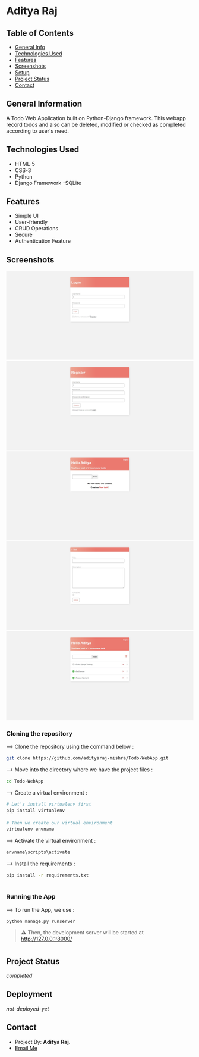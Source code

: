 # Aditya Raj

## Table of Contents
* [General Info](#general-information)
* [Technologies Used](#technologies-used)
* [Features](#features)
* [Screenshots](#screenshots)
* [Setup](#setup)
* [Project Status](#project-status)
* [Contact](#contact)

## General Information
A Todo Web Application built on Python-Django framework. This webapp record todos and also can be deleted, modified or checked as completed according to user's need.

## Technologies Used
- HTML-5
- CSS-3
- Python
- Django Framework
-SQLite

## Features
- Simple UI
- User-friendly 
- CRUD Operations
- Secure
- Authentication Feature

## Screenshots
![Login screenshot](IMG/login.jpg)
![Register screenshot](IMG/register.jpg)
![Home screenshot](IMG/home.jpg)
![Create Task screenshot](IMG/createtask.jpg)
![Tasks List screenshot](IMG/tasks.jpg)

### Cloning the repository

--> Clone the repository using the command below :
```bash
git clone https://github.com/adityaraj-mishra/Todo-WebApp.git

```

--> Move into the directory where we have the project files : 
```bash
cd Todo-WebApp

```

--> Create a virtual environment :
```bash
# Let's install virtualenv first
pip install virtualenv

# Then we create our virtual environment
virtualenv envname

```

--> Activate the virtual environment :
```bash
envname\scripts\activate

```

--> Install the requirements :
```bash
pip install -r requirements.txt

```

#

### Running the App

--> To run the App, we use :
```bash
python manage.py runserver

```

> ⚠ Then, the development server will be started at http://127.0.0.1:8000/

#


## Project Status
 _completed_

## Deployment
_not-deployed-yet_

## Contact
- Project By: **Aditya Raj**.
- <a href="mailto: araj.mishra2000@gmail.com">Email Me</a>